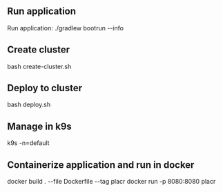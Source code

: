 ## Run application
Run application: ./gradlew bootrun --info

## Create cluster
bash create-cluster.sh

## Deploy to cluster
bash deploy.sh

## Manage in k9s
k9s -n=default

## Containerize application and run in docker
docker build . --file Dockerfile --tag placr
docker run -p 8080:8080 placr